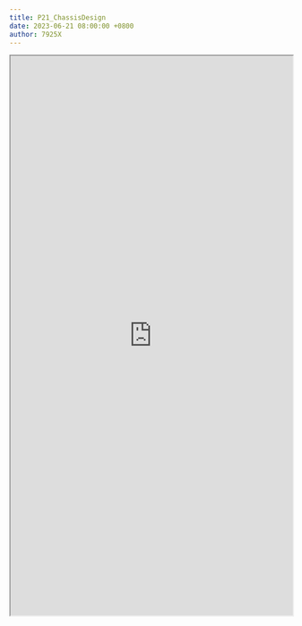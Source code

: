```yaml
---
title: P21_ChassisDesign
date: 2023-06-21 08:00:00 +0800
author: 7925X
---
```


<iframe src="https://y.dialwo.com/7925X2024/20230621-P21_ChassisDesign.pdf" width="100%" height="1000px"></iframe>
